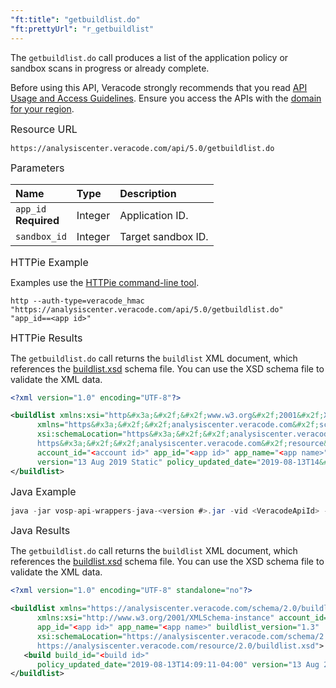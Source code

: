 ```yaml
---
"ft:title": "getbuildlist.do"
"ft:prettyUrl": "r_getbuildlist"
---
```

The `getbuildlist.do` call produces a list of the application policy or sandbox scans in progress or already complete.

Before using this API, Veracode strongly recommends that you read [API Usage and Access Guidelines](https://docs.veracode.com/r/c_API_usage_guidelines). Ensure you access the APIs with the [domain for your region](https://docs.veracode.com/r/Region_Domains_for_Veracode_APIs).

<p><span style="font-size: medium;">Resource URL</span></p>

`https://analysiscenter.veracode.com/api/5.0/getbuildlist.do`

<p><span style="font-size: medium;">Parameters</span></p>

|Name|Type|Description|
|:---|:---|:----------|
|`app_id`<br>**Required**|Integer|Application ID.|
|`sandbox_id`|Integer|Target sandbox ID.|

<p><span style="font-size: medium;">HTTPie Example</span></p>

Examples use the [HTTPie command-line tool](https://docs.veracode.com/r/c_httpie_tool).

```shell
http --auth-type=veracode_hmac "https://analysiscenter.veracode.com/api/5.0/getbuildlist.do" "app_id==<app id>"
```

<p><span style="font-size: medium;">HTTPie Results</span></p>

The `getbuildlist.do` call returns the `buildlist` XML document, which references the [buildlist.xsd](https://analysiscenter.veracode.com/resource/2.0/buildlist.xsd) schema file. You can use the XSD schema file to validate the XML data.

```xml
<?xml version="1.0" encoding="UTF-8"?>

<buildlist xmlns:xsi="http&#x3a;&#x2f;&#x2f;www.w3.org&#x2f;2001&#x2f;XMLSchema-instance" 
      xmlns="https&#x3a;&#x2f;&#x2f;analysiscenter.veracode.com&#x2f;schema&#x2f;2.0&#x2f;buildlist" 
      xsi:schemaLocation="https&#x3a;&#x2f;&#x2f;analysiscenter.veracode.com&#x2f;schema&#x2f;2.0&#x2f;buildlist 
      https&#x3a;&#x2f;&#x2f;analysiscenter.veracode.com&#x2f;resource&#x2f;2.0&#x2f;buildlist.xsd" buildlist_version="1.3" 
      account_id="<account id>" app_id="<app id>" app_name="<app name>"><build build_id="<build id>" 
      version="13 Aug 2019 Static" policy_updated_date="2019-08-13T14&#x3a;02&#x3a;08-04&#x3a;00"/>
</buildlist>
```

<p><span style="font-size: medium;">Java Example</span></p>

```java
java -jar vosp-api-wrappers-java-<version #>.jar -vid <VeracodeApiId> -vkey <VeracodeApiKey> -action getbuildlist –appid <app id>
```

<p><span style="font-size: medium;">Java Results</span></p>

The `getbuildlist.do` call returns the `buildlist` XML document, which references the [buildlist.xsd](https://analysiscenter.veracode.com/resource/2.0/buildlist.xsd) schema file. You can use the XSD schema file to validate the XML data.

```xml
<?xml version="1.0" encoding="UTF-8" standalone="no"?>

<buildlist xmlns="https://analysiscenter.veracode.com/schema/2.0/buildlist" 
      xmlns:xsi="http://www.w3.org/2001/XMLSchema-instance" account_id="74370" 
      app_id="<app id>" app_name="<app name>" buildlist_version="1.3" 
      xsi:schemaLocation="https://analysiscenter.veracode.com/schema/2.0/buildlist 
      https://analysiscenter.veracode.com/resource/2.0/buildlist.xsd">
   <build build_id="<build id>" 
      policy_updated_date="2019-08-13T14:09:11-04:00" version="13 Aug 2019 Static"/>
</buildlist>
```

